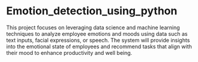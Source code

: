 # Emotion_detection_using_python
This project focuses on leveraging data  science and machine learning  techniques to analyze employee  emotions and moods using data such as  text inputs, facial expressions, or speech.  The system will provide insights into the  emotional state of employees and  recommend tasks that align with their  mood to enhance productivity and well being.
